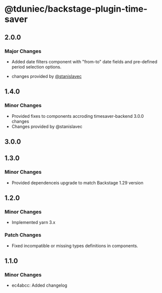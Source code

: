# @tduniec/backstage-plugin-time-saver

## 2.0.0

### Major Changes

- Added date filters component with "from-to" date fields and pre-defined period selection options.

- changes provided by [@stanislavec](https://github.com/stanislavec)

## 1.4.0

### Minor Changes

- Provided fixes to components accroding timesaver-backend 3.0.0 changes
- Changes provided by @stanislavec

## 3.0.0

## 1.3.0

### Minor Changes

- Provided dependenceis upgrade to match Backstage 1.29 version

## 1.2.0

### Minor Changes

- Implemented yarn 3.x

### Patch Changes

- Fixed incompatible or missing types definitions in components.

## 1.1.0

### Minor Changes

- ec4abcc: Added changelog

